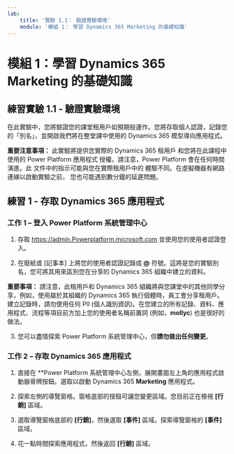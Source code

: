 ```yaml
---
lab:
    title: '實驗 1.1： 驗證實驗環境'
    module: '模組 1： 學習 Dynamics 365 Marketing 的基礎知識'
---
```



模組 1：學習 Dynamics 365 Marketing 的基礎知識
========================

## 練習實驗 1.1 - 驗證實驗環境 

在此實驗中，您將驗證您的課堂租用戶如預期般運作。您將存取個人認證，記錄您的「別名」，並開啟我們將在整堂課中使用的 Dynamics 365 模型導向應用程式。 

**重要注意事項：** 此實驗將提供您實際的 Dynamics 365 租用戶
和您將在此課程中使用的 Power Platform 應用程式
授權。請注意，Power Platform 會在任何時間演進。此
文件中的指示可能與您在實際租用戶中的
體驗不同。在虛擬機器有網路連線以啟動實驗之前，
您也可能遇到數分鐘的延遲問題。

練習 1 - 存取 Dynamics 365 應用程式
---------------------------------------------------

### 工作 1 – 登入 Power Platform 系統管理中心

1.  存取 <https://admin.Powerplatform.microsoft.com> 並使用您的使用者認證登入。

2. 在廢紙或 [記事本] 上將您的使用者認證記錄成 **@** 符號。這將是您的實驗別名，您可將其用來區別您在分享的 Dynamics 365 組織中建立的資料。 

**重要事項：** 請注意，此租用戶和 Dynamics 365 組織將與您課堂中的其他同學分享，例如，使用屬於其組織的 Dynamics 365 執行個體時，員工會分享租用戶。建立記錄時，請勿使用任何 PII (個人識別資訊)。在您建立的所有記錄、資料、應用程式、流程等項目前方加上您的使用者名稱前置詞 (例如，**mollyc**) 也是很好的做法。

3. 您可以盡情探索 Power Platform 系統管理中心，但**請勿做出任何變更**。

### 工作 2 – 存取 Dynamics 365 應用程式

1.  直接在 **Power Platform 系統管理中心左側，展開畫面左上角的應用程式啟動器骨牌按鈕。選取以啟動 Dynamics 365 **Marketing** 應用程式。

2.  探索左側的導覽窗格。窗格底部的按鈕可讓您變更區域。您目前正在檢視 **[行銷]** 區域。 

3.  選取導覽窗格底部的 **[行銷]**，然後選取 **[事件]** 區域。探索導覽窗格的 **[事件]** 區域。  

4. 花一點時間探索應用程式，然後返回 **[行銷]** 區域。
